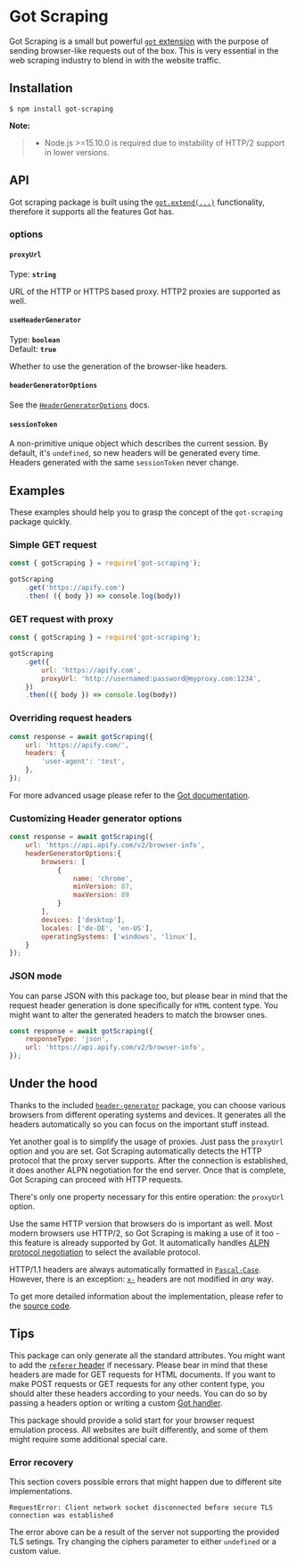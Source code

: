 # Got Scraping

Got Scraping is a small but powerful [`got` extension](https://github.com/sindresorhus/got) with the purpose of sending browser-like requests out of the box. This is very essential in the web scraping industry to blend in with the website traffic.

## Installation

```
$ npm install got-scraping
```

**Note:**
> - Node.js >=15.10.0 is required due to instability of HTTP/2 support in lower versions.

## API

Got scraping package is built using the [`got.extend(...)`](https://github.com/sindresorhus/got/blob/main/documentation/10-instances.md) functionality, therefore it supports all the features Got has.

### options

#### `proxyUrl`

Type: **`string`**

URL of the HTTP or HTTPS based proxy. HTTP2 proxies are supported as well.

#### `useHeaderGenerator`

Type: **`boolean`**\
Default: **`true`**

Whether to use the generation of the browser-like headers.

#### `headerGeneratorOptions`

See the [`HeaderGeneratorOptions`](https://github.com/apify/header-generator/tree/master#headergeneratoroptions) docs.

#### `sessionToken`

A non-primitive unique object which describes the current session. By default, it's `undefined`, so new headers will be generated every time. Headers generated with the same `sessionToken` never change.

## Examples

These examples should help you to grasp the concept of the `got-scraping` package quickly.

### Simple GET request

```javascript
const { gotScraping } = require('got-scraping');

gotScraping
    .get('https://apify.com')
    .then( ({ body }) => console.log(body))
```

### GET request with proxy

```javascript
const { gotScraping } = require('got-scraping');

gotScraping
    .get({
        url: 'https://apify.com',
        proxyUrl: 'http://usernamed:password@myproxy.com:1234',
    })
    .then(({ body }) => console.log(body))
```

### Overriding request headers

```javascript
const response = await gotScraping({
    url: 'https://apify.com/',
    headers: {
        'user-agent': 'test',
    },
});
```

For more advanced usage please refer to the [Got documentation](https://github.com/sindresorhus/got/#documentation).

### Customizing Header generator options

```javascript
const response = await gotScraping({
    url: 'https://api.apify.com/v2/browser-info',
    headerGeneratorOptions:{
        browsers: [
            {
                name: 'chrome',
                minVersion: 87,
                maxVersion: 89
            }
        ],
        devices: ['desktop'],
        locales: ['de-DE', 'en-US'],
        operatingSystems: ['windows', 'linux'],
    }
});
```

### JSON mode

You can parse JSON with this package too, but please bear in mind that the request header generation is done specifically for `HTML` content type. You might want to alter the generated headers to match the browser ones.

```javascript
const response = await gotScraping({
    responseType: 'json',
    url: 'https://api.apify.com/v2/browser-info',
});
```

## Under the hood

Thanks to the included [`header-generator`](https://github.com/apify/header-generator) package, you can choose various browsers from different operating systems and devices. It generates all the headers automatically so you can focus on the important stuff instead.

Yet another goal is to simplify the usage of proxies. Just pass the `proxyUrl` option and you are set. Got Scraping automatically detects the HTTP protocol that the proxy server supports. After the connection is established, it does another ALPN negotiation for the end server. Once that is complete, Got Scraping can proceed with HTTP requests.

There's only one property necessary for this entire operation: the `proxyUrl` option.

Use the same HTTP version that browsers do is important as well. Most modern browsers use HTTP/2, so Got Scraping is making a use of it too - this feature is already supported by Got. It automatically handles [ALPN protocol negotiation](https://en.wikipedia.org/wiki/Application-Layer_Protocol_Negotiation) to select the available protocol.

HTTP/1.1 headers are always automatically formatted in [`Pascal-Case`](https://pl.wikipedia.org/wiki/PascalCase). However, there is an exception: [`x-`](https://datatracker.ietf.org/doc/html/rfc7231#section-8.3.1) headers are not modified in *any* way.

To get more detailed information about the implementation, please refer to the [source code](https://github.com/apify/got-scraping/blob/master/src/index.ts).

## Tips

This package can only generate all the standard attributes. You might want to add the [`referer` header](https://developer.mozilla.org/en-US/docs/Web/HTTP/Headers/Referer) if necessary. Please bear in mind that these headers are made for GET requests for HTML documents. If you want to make POST requests or GET requests for any other content type, you should alter these headers according to your needs. You can do so by passing a headers option or writing a custom [Got handler](https://github.com/sindresorhus/got/blob/main/documentation/10-instances.md).

This package should provide a solid start for your browser request emulation process. All websites are built differently, and some of them might require some additional special care.

### Error recovery

This section covers possible errors that might happen due to different site implementations.

```
RequestError: Client network socket disconnected before secure TLS connection was established
```

The error above can be a result of the server not supporting the provided TLS setings. Try changing the ciphers parameter to either `undefined` or a custom value.
